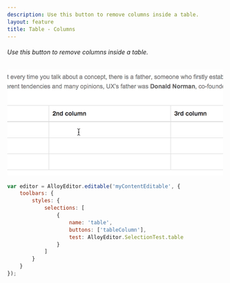 ```yaml
---
description: Use this button to remove columns inside a table.
layout: feature
title: Table - Columns
---
```

###### Use this button to remove columns inside a table.

<div class="thumbnail">
  <img class="img img-polaroid" src="/images/features/button-tablecol.gif"/>
</div>

```javascript
var editor = AlloyEditor.editable('myContentEditable', {
	toolbars: {
		styles: {
			selections: [
				{
					name: 'table',
					buttons: ['tableColumn'],
					test: AlloyEditor.SelectionTest.table
				}
			]
		}
	}
});
```